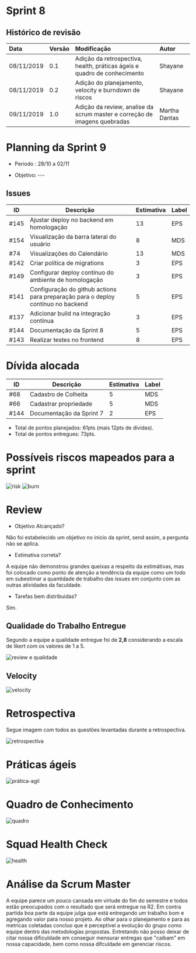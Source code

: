 # Sprint 8

## Histórico de revisão
| Data   | Versão | Modificação  | Autor  |
| :- | :- | :- | :- |
| 08/11/2019 | 0.1 | Adição da retrospectiva, health, práticas ágeis e quadro de conhecimento | Shayane |
| 08/11/2019 | 0.2 | Adição do planejamento, velocity e burndown de riscos | Shayane |
| 09/11/2019 | 1.0 | Adição da review, analise da scrum master e correção de imagens quebradas | Martha Dantas |

# Planning da Sprint 9

- Período : 28/10 a 02/11

- Objetivo: ---

## Issues

| ID | Descrição | Estimativa | Label |
| ---|-----------|------------|-------|
| #145 | Ajustar deploy no backend em homologação | 13 | EPS |
| #154 | Visualização da barra lateral do usuário | 8 | MDS |
| #74 | Visualizações do Calendário | 13 | MDS |
| #142 | Criar política de migrations | 3 | EPS |
| #149 | Configurar deploy contínuo do ambiente de homologação | 3 | EPS |
| #141 | Configuração do github actions para preparação para o deploy contínuo no backend | 5 | EPS |
| #137 | Adicionar build na integração contínua | 3 | EPS |
| #144 | Documentação da Sprint 8 | 5 | EPS |
| #143 | Realizar testes no frontend | 8 | EPS |


# Dívida alocada

ID | Descrição | Estimativa | Label|
---|-----------|------------|-------|
| #68 | Cadastro de Colheita | 5 | MDS |
| #66 | Cadastrar propriedade | 5 | MDS |
| #144 | Documentação da Sprint 7 | 2 | EPS |

 - Total de pontos planejados: 61pts (mais 12pts de dívidas).
 - Total de pontos entregues: 73pts.

 # Possíveis riscos mapeados para a sprint

![risk](../img/gerenciamento/risks9.png)
![burn](../img/gerenciamento/burn9.png)

# Review

-  Objetivo Alcançado?

Não foi estabelecido um objetivo no inicio da sprint, send assim, a pergunta não se aplica.

- Estimativa correta? 

 A equipe não demonstrou grandes queixas a respeito da estimátivas, mas foi colocado como ponto de atenção a tendência da equipe como um todo em subestimar a quantidade de trabalho das issues em conjunto com as outras atividades da faculdade.

- Tarefas bem distribuidas? 

 Sim.


## Qualidade do Trabalho Entregue

Segundo a equipe a qualidade entregue foi de **2,8** considerando a escala de likert com os valores de 1 a 5.

![review e qualidade](../img/gerenciamento/review9.jpg)

## Velocity

![velocity](../img/gerenciamento/velocity9.png)

# Retrospectiva

Segue imagem com todos as questões levantadas durante a retrospectiva.

![retrospectiva](../img/gerenciamento/retrospectiva9.png)

# Práticas ágeis 

![prática-agil](../img/gerenciamento/agil9.png)

# Quadro de Conhecimento

![quadro](../img/gerenciamento/conhecimento9.png)

# Squad Health Check

![health](../img/gerenciamento/health9.png)

# Análise da Scrum Master

A equipe parece um pouco cansada em virtude do fim do semestre e todos estão preocupados com o resultado que será entregue na R2. Em contra partida boa parte da equipe julga que está entregando um trabalho bom e agregando valor para nosso projeto. Ao olhar para o planejamento e para as metricas coletadas concluo que é perceptível a evolução do grupo como equipe dentro das metodologias propostas. Entretando não posso deixar de citar nossa dificuldade em conseguir mensurar entregas que "caibam" em nossa capacidade, bem como nossa difculdade em gerenciar riscos. 

